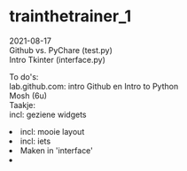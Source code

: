 # trainthetrainer_1

2021-08-17 <br>
Github vs. PyChare (test.py)<br>
Intro Tkinter (interface.py)<br>

To do's:<br>
  lab.github.com: intro Github en Intro to Python<br>
  Mosh (6u)<br>
Taakje:<br>
  incl: geziene widgets<br><li>
  incl: mooie layout<br><li>
  incl: iets<br><li>
  Maken in 'interface'<br><li>
